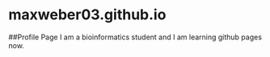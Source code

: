 # maxweber03.github.io
##Profile Page
I am a bioinformatics student and I am learning github pages now.
